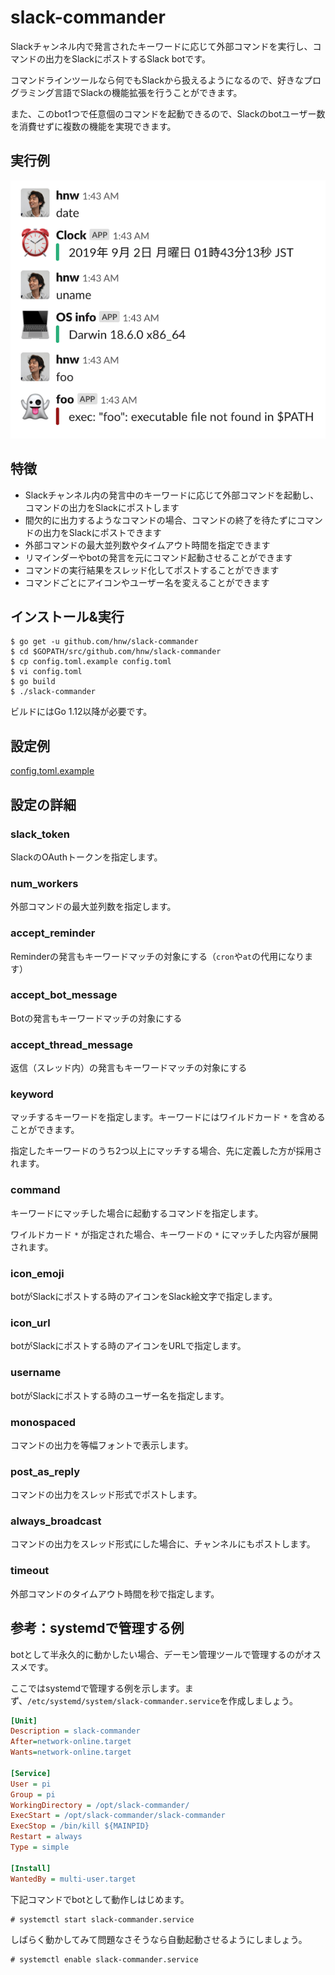 # slack-commander

Slackチャンネル内で発言されたキーワードに応じて外部コマンドを実行し、コマンドの出力をSlackにポストするSlack botです。

コマンドラインツールなら何でもSlackから扱えるようになるので、好きなプログラミング言語でSlackの機能拡張を行うことができます。

また、このbot1つで任意個のコマンドを起動できるので、Slackのbotユーザー数を消費せずに複数の機能を実現できます。

## 実行例

![色つきでポストされている様子](./docs/colored-post.png)

## 特徴

 * Slackチャンネル内の発言中のキーワードに応じて外部コマンドを起動し、コマンドの出力をSlackにポストします
 * 間欠的に出力するようなコマンドの場合、コマンドの終了を待たずにコマンドの出力をSlackにポストできます
 * 外部コマンドの最大並列数やタイムアウト時間を指定できます
 * リマインダーやbotの発言を元にコマンド起動させることができます
 * コマンドの実行結果をスレッド化してポストすることができます
 * コマンドごとにアイコンやユーザー名を変えることができます

## インストール&実行

```
$ go get -u github.com/hnw/slack-commander
$ cd $GOPATH/src/github.com/hnw/slack-commander
$ cp config.toml.example config.toml
$ vi config.toml
$ go build
$ ./slack-commander
```

ビルドにはGo 1.12以降が必要です。

## 設定例

[config.toml.example](./config.toml.example)

## 設定の詳細

### slack_token

SlackのOAuthトークンを指定します。

### num_workers

外部コマンドの最大並列数を指定します。

### accept_reminder

Reminderの発言もキーワードマッチの対象にする（`cron`や`at`の代用になります）

### accept_bot_message

Botの発言もキーワードマッチの対象にする

### accept_thread_message

返信（スレッド内）の発言もキーワードマッチの対象にする

### keyword

マッチするキーワードを指定します。キーワードにはワイルドカード `*` を含めることができます。

指定したキーワードのうち2つ以上にマッチする場合、先に定義した方が採用されます。

### command

キーワードにマッチした場合に起動するコマンドを指定します。

ワイルドカード `*` が指定された場合、キーワードの `*` にマッチした内容が展開されます。

### icon_emoji

botがSlackにポストする時のアイコンをSlack絵文字で指定します。

### icon_url

botがSlackにポストする時のアイコンをURLで指定します。

### username

botがSlackにポストする時のユーザー名を指定します。

### monospaced

コマンドの出力を等幅フォントで表示します。

### post_as_reply

コマンドの出力をスレッド形式でポストします。

### always_broadcast

コマンドの出力をスレッド形式にした場合に、チャンネルにもポストします。

### timeout

外部コマンドのタイムアウト時間を秒で指定します。

## 参考：systemdで管理する例

botとして半永久的に動かしたい場合、デーモン管理ツールで管理するのがオススメです。

ここではsystemdで管理する例を示します。まず、`/etc/systemd/system/slack-commander.service`を作成しましょう。

``` ini
[Unit]
Description = slack-commander
After=network-online.target
Wants=network-online.target

[Service]
User = pi
Group = pi
WorkingDirectory = /opt/slack-commander/
ExecStart = /opt/slack-commander/slack-commander
ExecStop = /bin/kill ${MAINPID}
Restart = always
Type = simple

[Install]
WantedBy = multi-user.target
```

下記コマンドでbotとして動作しはじめます。

``` 
# systemctl start slack-commander.service
```

しばらく動かしてみて問題なさそうなら自動起動させるようにしましょう。

``` 
# systemctl enable slack-commander.service
```
